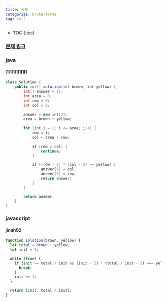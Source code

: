 ```yaml
---
title: 카펫
categories: brute-force
tag: Lv.2
---
```


- TOC
  {:toc}

### [문제 링크](https://programmers.co.kr/learn/courses/30/lessons/42842)

### java

#### l1l1l1l1l1l1l1

```java
class Solution {
    public int[] solution(int brown, int yellow) {
        int[] answer = {};
        int area = 0;
        int row = 0;
        int col = 0;
        
        answer = new int[2];
        area = brown + yellow;
 
        for (int i = 1; i <= area; i++) {
            row = i;
            col = area / row;
            
            if (row > col) {
                continue;
            }

            if ((row - 2) * (col - 2) == yellow) {
                answer[0] = col;
                answer[1] = row;
                return answer;
            }
        }

        return answer;
    }
}
```

### javascript

#### jinah92

```javascript
function solution(brown, yellow) {
  let total = brown + yellow;
  let init = 3;

  while (true) {
    if (init >= total / init && (init - 2) * (total / init - 2) === yellow) {
      break;
    }
    init += 1;
  }

  return [init, total / init];
}
```
